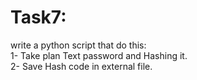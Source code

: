 # Task7: 
write a python script that do this:\
    1- Take plan Text password and Hashing it.\
    2- Save Hash code in external file.
